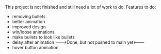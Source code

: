 This project is not finished and still need a lot of work to do.
Features to do:
- removing bullets
- better animation
- improved design
- win/loose animations
- make bullets to look like bullets
- delay after animation  --->Done, but not pushed to main yet<---
- hover button animation
